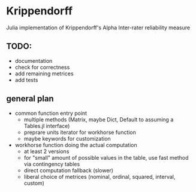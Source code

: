 # Krippendorff
Julia implementation of Krippendorff's Alpha Inter-rater reliability measure

## TODO:
- documentation
- check for correctness
- add remaining metrices
- add tests

## general plan
- common function entry point
    - multiple methods (Matrix, maybe Dict, Default to assuming a Tables.jl interface)
    - preprare units iterator for workhorse function
    - maybe keywords for customization
- workhorse function doing the actual computation
    - at least 2 versions
    - for "small" amount of possible values in the table, use fast method via contingency tables
    - direct computation fallback (slower)
    - liberal choice of metrices (nominal, ordinal, squared, interval, custom)
